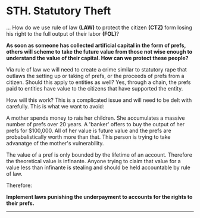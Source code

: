 # STH. Statutory Theft

... How do we use rule of law **(LAW)** to protect the citizen **(CTZ)** form losing his right to the full output of their labor **(FOL)**?

**As soon as someone has collected artificial capital in the form of prefs, others will scheme to take the future value from those not wise enough to understand the value of their capital.  How can we protect these people?**

Via rule of law we will need to create a crime similar to statutory rape that outlaws the setting up or taking of prefs, or the proceeds of prefs from a citizen.  Should this apply to entities as well?  Yes, through a chain, the prefs paid to entities have value to the citizens that have supported the entity.

How will this work?  This is a complicated issue and will need to be delt with carefully.  This is what we want to avoid:

A mother spends money to rais her children.  She accumulates a massive number of prefs over 20 years.  A 'banker' offers to buy the output of her prefs for $100,000.  All of her value is future value and the prefs are probabalistically worth more than that.  This person is trying to take advanatge of the mother's vulnerability.

The value of a pref is only bounded by the lifetime of an account.  Therefore the theoretical value is infinante.  Anyone trying to claim that value for a value less than infinante is stealing and should be held accountable by rule of law.

Therefore:

**Implement laws punishing the underpayment to accounts for the rights to their prefs.**

----------







